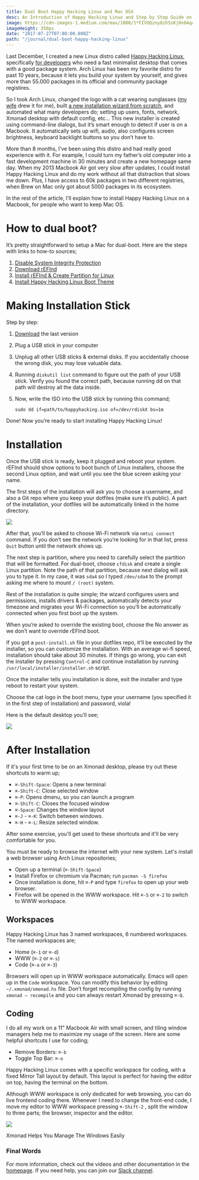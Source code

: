 ```yaml
---
title: Dual Boot Happy Hacking Linux and Mac OSX
desc: An Introduction of Happy Hacking Linux and Step by Step Guide on How to Install It on a Macbook
image: https://cdn-images-1.medium.com/max/1000/1*FIVOQzny8zhSsKjOn6Aq4w.png
imageHeight: 350px
date: "2017-07-27T07:00:00.000Z"
path: "/journal/dual-boot-happy-hacking-linux"
---
```


Last December, I created a new Linux distro called [Happy Hacking Linux](http://kodfabrik.com/happy-hacking-linux), specifically [for developers](/journal/pin-factory)
who need a fast minimalist desktop that comes with a good package system. Arch Linux has been my favorite distro for past 10 years,
because it lets you build your system by yourself, and gives more than 55.000 packages in its official and community package registires.

So I took Arch Linux, changed the logo with a cat wearing sunglasses ([my wife](http://novatogatorop.com) drew it for me), built
[a new installation wizard from scratch](https://github.com/happy-hacking-linux/installer), and automated what many developers do;
setting up users, fonts, network, Xmonad desktop with default config, etc… This new installer is created using command-line dialogs,
but it’s smart enough to detect if user is on a Macbook. It automatically sets up wifi, audio, also configures screen brightness,
keyboard backlight buttons so you don’t have to.

More than 8 months, I’ve been using this distro and had really good experience with it. For example, I could turn my father’s old
computer into a fast development machine in 30 minutes and create a new homepage same day. When my 2013 Macbook Air
got very slow after updates, I could install Happy Hacking Linux and do my work without all that distraction that slows me down.
Plus, I have access to 60k packages in two different registries, when Brew on Mac only got about 5000 packages in its ecosystem.

In the rest of the article, I’ll explain how to install Happy Hacking Linux on a Macbook, for people who want to keep Mac OS.

# How to dual boot?

It’s pretty straightforward to setup a Mac for dual-boot. Here are the steps with links to how-to sources;

1. [Disable System Integrity Protection](https://apple.stackexchange.com/questions/209272/how-do-i-get-refind-working-with-os-x-10-11-el-capitan)
2. [Download rEFInd](https://sourceforge.net/projects/refind/)
3. [Install rEFInd & Create Partition for Linux](https://www.howtogeek.com/187410/how-to-install-and-dual-boot-linux-on-a-mac/)
4. [Install Happy Hacking Linux Boot Theme](https://github.com/happy-hacking-linux/refind-theme-regular)

# Making Installation Stick

Step by step:

1. [Download](http://kodfabrik.com/happy-hacking-linux/) the last version
2. Plug a USB stick in your computer
3. Unplug all other USB sticks & external disks. If you accidentally choose the wrong disk, you may lose valuable data.
4. Running `diskutil list` command to figure out the path of your USB stick. Verify you found the correct path, because running dd on that path will destroy all the data inside.
5. Now, write the ISO into the USB stick by running this command;

   `sudo dd if=path/to/happyhacking.iso of=/dev/rdiskX bs=1m`

Done! Now you’re ready to start installing Happy Hacking Linux!

# Installation

Once the USB stick is ready, keep it plugged and reboot your system. rEFInd should show options to boot bunch of Linux installers, choose the second Linux option, and wait until you see the blue screen asking your name.

The first steps of the installation will ask you to choose a username, and also a Git repo where you keep your dotfiles (make sure it’s public). A part of the installation, your dotfiles will be automatically linked in the home directory.

<div class="center-img">

![](https://cdn-images-1.medium.com/max/600/1*3W-VElv3S_gcNe1r7TtybQ.png)
</div>

After that, you’ll be asked to choose Wi-Fi network via `nmtui connect` command. If you don’t see the network you’re looking for in that list,
press `Quit` button until the network shows up.

The next step is partition, where you need to carefully select the partition that will be formatted. For dual-boot,
choose `cfdisk` and create a single Linux partition. Note the path of that partition, because next dialog will
ask you to type it. In my case, it was `sda4` so I typed `/dev/sda4` to the prompt asking me where to mount `/ (root)` system.


Rest of the installation is quite simple; the wizard configures users and permissions, installs drivers & packages, automatically detects
your timezone and migrates your Wi-Fi connection so you’ll be automatically connected when you first boot up the system.

When you’re asked to override the existing boot, choose the No answer as we don’t want to override rEFInd boot.

If you got a `post-install.sh` file in your dotfiles repo, it’ll be executed by the installer, so you can customize the installation.
With an average wi-fi speed, installation should take about 30 minutes. If things go wrong, you can exit the installer by pressing
`Control-C` and continue installation by running `/usr/local/installer/installer.sh` script.

Once the installer tells you installation is done, exit the installer and type reboot to restart your system.

Choose the cat logo in the boot menu, type your username (you specified it in the first step of installation) and password, viola!

Here is the default desktop you’ll see;

![](https://cdn-images-1.medium.com/max/2000/1*nz5N2atA1EAiY_jb5xyHnw.png)

# After Installation

If it's your first time to be on an Xmonad desktop, please try out these shortcuts to warm up;

* `⌘-Shift-Space`: Opens a new terminal
* `⌘-Shift-C`: Close selected window
* `⌘-P`: Opens dmenu, so you can launch a program
* `⌘-Shift-C`: Closes the focused window
* `⌘-Space`: Changes the window layout
* `⌘-J` - `⌘-K`: Switch between windows.
* `⌘-H` - `⌘-L`: Resize selected window.

After some exercise, you'll get used to these shortcuts and it'll be very comfortable for you.

You must be ready to browse the internet with your new system. Let's install a web browser using Arch Linux repositories;

* Open up a terminal (`⌘-Shift-Space`)
* Install Firefox or chromium via Pacman; run `pacman -S firefox`
* Once installation is done, hit `⌘-P` and type `firefox` to open up your web browser.
* Firefox will be opened in the WWW workspace. Hit `⌘-S` or `⌘-2` to switch to WWW workspace.

## Workspaces

Happy Hacking Linux has 3 named workspaces, 6 numbered workspaces. The named workspaces are;

* Home (`⌘-1` or `⌘-d`)
* WWW (`⌘-2` or `⌘-s`)
* Code (`⌘-a` or `⌘-3`)

Browsers will open up in WWW workspace automatically. Emacs will open up
in the `Code` workspace. You can modify this behavior by editing `~/.xmonad/xmonad.hs` file. Don’t forget recompiling the config by running `xmonad — recompile` and you can always restart Xmonad by pressing `⌘-Q`.

## Coding

I do all my work on a 11" Macbook Air with small screen, and
tiling window managers help me to maximize my usage of the screen.
Here are some helpful shortcuts I use for coding;

* Remove Borders: `⌘-b`
* Toggle Top Bar: `⌘-o`

Happy Hacking Linux comes with a specific workspace for coding,
with a fixed Mirror Tall layout by default. This layout is perfect
for having the editor on top, having the terminal on the bottom.

Although WWW workspace is only dedicated for web browsing, you can do
live frontend coding there. Whenever I need to change the
front-end code, I move my editor to WWW workspace pressing
`⌘-Shift-2` , split the window to three parts; the browser, inspector
and the editor.

<div class="wide">

![](https://cdn-images-1.medium.com/max/1000/1*D73KNz7S01RRGL604C9KEA.png)

<span class="img-alt">Xmonad Helps You Manage The Windows Easily</span>
</div>

### Final Words

For more information, check out the videos and other documentation
in the [homepage](http://kodfabrik.com/happy-hacking-linux). If you need help, you can join our
[Slack channel](https://join.slack.com/t/happyhackinglinux/shared_invite/enQtMjUzNDU3MzQwMTk4LTE5ZjAwNzFiNDg4Yjc5MThhYmQ3MjBmZmExY2E1MjY1NTA2NDQ1ZWJhZjFhMTk5ZGIyN2U0MjcxZTI1ZWY2NGI).
